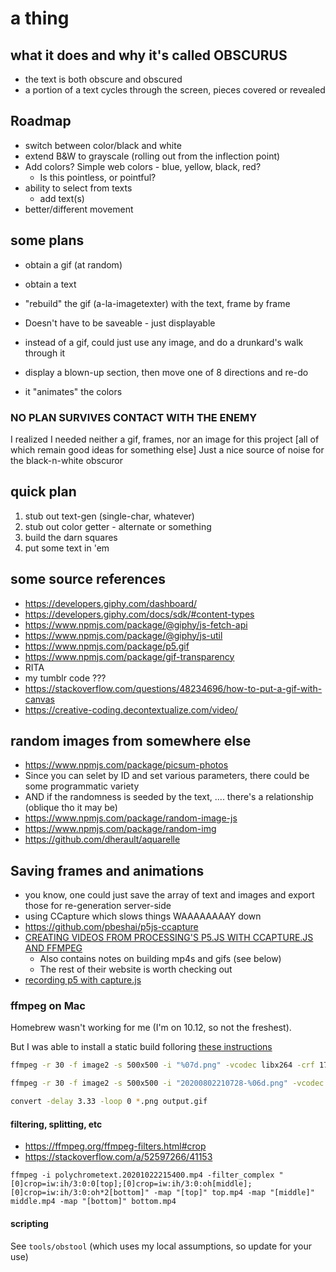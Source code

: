 # a thing

## what it does and why it's called OBSCURUS

- the text is both obscure and obscured
- a portion of a text cycles through the screen, pieces covered or revealed

## Roadmap

- switch between color/black and white
- extend B&W to grayscale (rolling out from the inflection point)
- Add colors? Simple web colors - blue, yellow, black, red?
  - Is this pointless, or pointful?
- ability to select from texts
  - add text(s)
- better/different movement

## some plans

- obtain a gif (at random)
- obtain a text
- "rebuild" the gif (a-la-imagetexter) with the text, frame by frame
- Doesn't have to be saveable - just displayable

- instead of a gif, could just use any image, and do a drunkard's walk through it
- display a blown-up section, then move one of 8 directions and re-do
- it "animates" the colors  

### NO PLAN SURVIVES CONTACT WITH THE ENEMY

I realized I needed neither a gif, frames, nor an image for this project
[all of which remain good ideas for something else]
Just a nice source of noise for the black-n-white obscuror

## quick plan

1. stub out text-gen (single-char, whatever)
2. stub out color getter - alternate or something
3. build the darn squares
4. put some text in 'em

## some source references

- https://developers.giphy.com/dashboard/
- https://developers.giphy.com/docs/sdk/#content-types
- https://www.npmjs.com/package/@giphy/js-fetch-api
- https://www.npmjs.com/package/@giphy/js-util
- https://www.npmjs.com/package/p5.gif
- https://www.npmjs.com/package/gif-transparency
- RITA
- my tumblr code ???
- https://stackoverflow.com/questions/48234696/how-to-put-a-gif-with-canvas
- https://creative-coding.decontextualize.com/video/

## random images from somewhere else
 - https://www.npmjs.com/package/picsum-photos
  - Since you can selet by ID and set various parameters, there could be some programmatic variety
  - AND if the randomness is seeded by the text, .... there's a relationship (oblique tho it may be)
- https://www.npmjs.com/package/random-image-js
- https://www.npmjs.com/package/random-img
- https://github.com/dherault/aquarelle

## Saving frames and animations

- you know, one could just save the array of text and images and export those for re-generation server-side
- using CCapture which slows things WAAAAAAAAY down
- https://github.com/pbeshai/p5js-ccapture
- [CREATING VIDEOS FROM PROCESSING'S P5.JS WITH CCAPTURE.JS AND FFMPEG](https://peterbeshai.com/blog/2018-10-28-p5js-ccapture/)
  - Also contains notes on building mp4s and gifs (see below)
  - The rest of their website is worth checking out
- [recording p5 with capture.js](https://medium.com/@ffmaer/record-p5-js-with-ccapture-js-8e3ac9488ac3)

### ffmpeg on Mac

Homebrew wasn't working for me (I'm on 10.12, so not the freshest).

But I was able to install a static build folloring [these instructions](https://superuser.com/a/624562/972)

```bash
ffmpeg -r 30 -f image2 -s 500x500 -i "%07d.png" -vcodec libx264 -crf 17 -pix_fmt yuv420p output.mp4

ffmpeg -r 30 -f image2 -s 500x500 -i "20200802210728-%06d.png" -vcodec libx264 -crf 17 -pix_fmt yuv420p output.mp4

```

```bash
convert -delay 3.33 -loop 0 *.png output.gif
```

#### filtering, splitting, etc

- https://ffmpeg.org/ffmpeg-filters.html#crop
- https://stackoverflow.com/a/52597266/41153

```shell
ffmpeg -i polychrometext.20201022215400.mp4 -filter_complex "[0]crop=iw:ih/3:0:0[top];[0]crop=iw:ih/3:0:oh[middle];[0]crop=iw:ih/3:0:oh*2[bottom]" -map "[top]" top.mp4 -map "[middle]" middle.mp4 -map "[bottom]" bottom.mp4
```

#### scripting

See `tools/obstool` (which uses my local assumptions, so update for your use)
